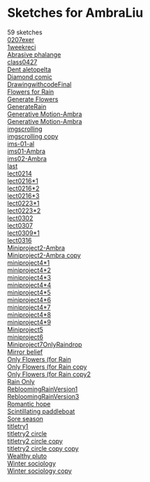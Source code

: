 # Sketches for AmbraLiu
59 sketches  
[0207exer](https://editor.p5js.org/AmbraLiu/sketches/QrvG4x_EJ)<!-- 2023-02-07T15:03:06.222Z -->  
[1weekreci](https://editor.p5js.org/AmbraLiu/sketches/ozwGsZCXo)<!-- 2023-02-03T04:30:20.461Z -->  
[Abrasive phalange](https://editor.p5js.org/AmbraLiu/sketches/0MY5bRL3C)<!-- 2024-04-02T02:18:17.851Z -->  
[class0427](https://editor.p5js.org/AmbraLiu/sketches/T0lkM9oGU)<!-- 2023-04-27T04:00:34.227Z -->  
[Dent aletopelta](https://editor.p5js.org/AmbraLiu/sketches/ZKchTBajL)<!-- 2023-03-08T06:13:40.041Z -->  
[Diamond comic](https://editor.p5js.org/AmbraLiu/sketches/r8qlFRbXU)<!-- 2024-03-25T23:26:50.861Z -->  
[DrawingwithcodeFinal](https://editor.p5js.org/AmbraLiu/sketches/d6nw0Zy8D)<!-- 2023-02-07T01:14:55.502Z -->  
[Flowers for Rain](https://editor.p5js.org/AmbraLiu/sketches/mRJozx8K1)<!-- 2023-03-20T13:20:48.822Z -->  
[Generate Flowers](https://editor.p5js.org/AmbraLiu/sketches/l6S_pudDW)<!-- 2023-03-26T14:57:54.947Z -->  
[GenerateRain](https://editor.p5js.org/AmbraLiu/sketches/g7nmCU4tT)<!-- 2023-03-21T07:27:49.685Z -->  
[Generative Motion-Ambra](https://editor.p5js.org/AmbraLiu/sketches/TMvp3oCGC)<!-- 2023-02-21T00:51:02.063Z -->  
[Generative Motion-Ambra](https://editor.p5js.org/AmbraLiu/sketches/7cGrNV-FA)<!-- 2023-02-21T00:51:07.471Z -->  
[imgscrolling](https://editor.p5js.org/AmbraLiu/sketches/H5FzStJmQ)<!-- 2023-09-20T10:21:01.130Z -->  
[imgscrolling copy](https://editor.p5js.org/AmbraLiu/sketches/KMxfsUMLJ)<!-- 2023-05-08T05:27:52.006Z -->  
[ims-01-al](https://editor.p5js.org/AmbraLiu/sketches/tAUlD7tet)<!-- 2024-03-25T23:28:40.392Z -->  
[ims01-Ambra](https://editor.p5js.org/AmbraLiu/sketches/SGlTzbJ6R)<!-- 2024-04-02T00:11:22.855Z -->  
[ims02-Ambra](https://editor.p5js.org/AmbraLiu/sketches/PxVL3E-QU)<!-- 2024-04-02T02:39:07.747Z -->  
[last](https://editor.p5js.org/AmbraLiu/sketches/SbilnXXtj)<!-- 2023-05-08T18:41:39.483Z -->  
[lect0214](https://editor.p5js.org/AmbraLiu/sketches/zehY6_9Kx)<!-- 2023-02-14T18:24:47.261Z -->  
[lect0216\*1](https://editor.p5js.org/AmbraLiu/sketches/cRLeQQXg1)<!-- 2023-02-16T04:26:01.317Z -->  
[lect0216\*2](https://editor.p5js.org/AmbraLiu/sketches/ryd4vAtQN)<!-- 2023-02-16T04:17:18.369Z -->  
[lect0216\*3](https://editor.p5js.org/AmbraLiu/sketches/CSWRv7zOo)<!-- 2023-02-16T04:32:37.493Z -->  
[lect0223\*1](https://editor.p5js.org/AmbraLiu/sketches/tsqIY1WOw)<!-- 2023-02-23T08:31:33.530Z -->  
[lect0223\*2](https://editor.p5js.org/AmbraLiu/sketches/gkQRBByyo)<!-- 2023-02-23T08:31:38.528Z -->  
[lect0302](https://editor.p5js.org/AmbraLiu/sketches/2ZLRjiILH)<!-- 2023-03-02T05:26:09.366Z -->  
[lect0307](https://editor.p5js.org/AmbraLiu/sketches/fsYarJlbN)<!-- 2023-03-07T04:02:09.033Z -->  
[lect0309\*1](https://editor.p5js.org/AmbraLiu/sketches/3FsmjN_Uc)<!-- 2023-03-09T09:47:57.001Z -->  
[lect0316](https://editor.p5js.org/AmbraLiu/sketches/3x90Ov7Ez)<!-- 2023-03-16T12:56:57.166Z -->  
[Miniproject2-Ambra](https://editor.p5js.org/AmbraLiu/sketches/cBpxuLY3r)<!-- 2023-04-24T06:30:59.799Z -->  
[Miniproject2-Ambra copy](https://editor.p5js.org/AmbraLiu/sketches/K02FmLL_Q)<!-- 2023-02-13T16:09:31.580Z -->  
[miniproject4\*1](https://editor.p5js.org/AmbraLiu/sketches/D0I4E7nig)<!-- 2023-02-28T03:22:54.450Z -->  
[miniproject4\*2](https://editor.p5js.org/AmbraLiu/sketches/Epj2crqtY)<!-- 2023-02-28T01:34:22.782Z -->  
[miniproject4\*3](https://editor.p5js.org/AmbraLiu/sketches/G2XX1wVye)<!-- 2023-02-28T08:19:20.068Z -->  
[miniproject4\*4](https://editor.p5js.org/AmbraLiu/sketches/vI6OQNEE8)<!-- 2023-02-28T09:05:27.309Z -->  
[miniproject4\*5](https://editor.p5js.org/AmbraLiu/sketches/bdoa5ks3h)<!-- 2023-02-28T01:29:10.587Z -->  
[miniproject4\*6](https://editor.p5js.org/AmbraLiu/sketches/a3gOnVGBq)<!-- 2023-02-28T01:28:15.114Z -->  
[miniproject4\*7](https://editor.p5js.org/AmbraLiu/sketches/zjATnWsF6)<!-- 2023-02-28T01:25:48.354Z -->  
[miniproject4\*8](https://editor.p5js.org/AmbraLiu/sketches/3Po09UrQD)<!-- 2023-02-28T01:25:29.055Z -->  
[miniproject4\*9](https://editor.p5js.org/AmbraLiu/sketches/spX6mkXH1)<!-- 2023-02-28T03:01:52.202Z -->  
[Miniproject5](https://editor.p5js.org/AmbraLiu/sketches/h7VPDMuhr)<!-- 2023-03-09T10:55:12.851Z -->  
[miniproject6](https://editor.p5js.org/AmbraLiu/sketches/qeYjmygd8)<!-- 2023-03-15T17:14:04.426Z -->  
[Miniproject7OnlyRaindrop](https://editor.p5js.org/AmbraLiu/sketches/002UPNO5z)<!-- 2023-03-20T14:38:49.266Z -->  
[Mirror belief](https://editor.p5js.org/AmbraLiu/sketches/xop4iB3B9)<!-- 2023-05-08T15:51:31.745Z -->  
[Only Flowers (for Rain](https://editor.p5js.org/AmbraLiu/sketches/EkcT0bvru)<!-- 2023-03-20T15:14:42.960Z -->  
[Only Flowers (for Rain copy](https://editor.p5js.org/AmbraLiu/sketches/GNus1uRa0)<!-- 2023-03-26T06:37:13.528Z -->  
[Only Flowers (for Rain copy2](https://editor.p5js.org/AmbraLiu/sketches/9Uy38VENa)<!-- 2023-03-26T11:30:54.248Z -->  
[Rain Only](https://editor.p5js.org/AmbraLiu/sketches/XgJ5NIWyG)<!-- 2023-04-24T06:29:39.062Z -->  
[RebloomingRainVersion1](https://editor.p5js.org/AmbraLiu/sketches/f-yhYUOaP)<!-- 2023-03-26T14:10:54.364Z -->  
[RebloomingRainVersion3](https://editor.p5js.org/AmbraLiu/sketches/e3dfFHVK1)<!-- 2023-03-28T04:19:29.409Z -->  
[Romantic hope](https://editor.p5js.org/AmbraLiu/sketches/c-FuKGlEq)<!-- 2023-03-02T03:28:54.168Z -->  
[Scintillating paddleboat](https://editor.p5js.org/AmbraLiu/sketches/94abxB5bd)<!-- 2023-09-20T11:04:14.700Z -->  
[Sore season](https://editor.p5js.org/AmbraLiu/sketches/F7jdVc70y)<!-- 2023-04-28T06:13:20.216Z -->  
[titletry1](https://editor.p5js.org/AmbraLiu/sketches/MPo70wLzN)<!-- 2023-05-04T03:05:52.999Z -->  
[titletry2 circle](https://editor.p5js.org/AmbraLiu/sketches/M70VRZ74k)<!-- 2023-05-07T11:09:40.710Z -->  
[titletry2 circle copy](https://editor.p5js.org/AmbraLiu/sketches/3UHnOe0hm)<!-- 2023-05-07T11:09:43.521Z -->  
[titletry2 circle copy copy](https://editor.p5js.org/AmbraLiu/sketches/bn4hz08yq)<!-- 2023-05-08T15:52:32.450Z -->  
[Wealthy pluto](https://editor.p5js.org/AmbraLiu/sketches/7Rw9nW8ln)<!-- 2023-05-08T05:55:23.207Z -->  
[Winter sociology](https://editor.p5js.org/AmbraLiu/sketches/vYEBZmIta)<!-- 2023-02-21T04:57:50.427Z -->  
[Winter sociology copy](https://editor.p5js.org/AmbraLiu/sketches/pZQgxw_Gk)<!-- 2023-02-23T08:31:35.977Z -->  